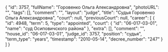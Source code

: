 {
    "id": 3757,
    "fullName": "Горовенко Ольга Александровна",
    "photoURL": "",
    "tags": [],
    "comment": "",
    "layout": "judge",
    "title": "Судья Горовенко Ольга Александровна",
    "court": null,
    "previousCourt": null,
    "career": [
        {
            "id": 4948,
            "term": 5,
            "type": "appointed",
            "court": {
                "id": "06-017-03-01",
                "name": "суд Осиповичского района"
            },
            "extra": [],
            "comment": "",
            "house_id": "06-017-03-01",
            "judge_id": 3757,
            "position": "судья",
            "term_type": "years",
            "timestamp": "2010-05-14",
            "decree_number": "247"
        }
    ]
}